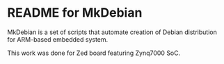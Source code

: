 # README for MkDebian

MkDebian is a set of scripts that automate creation of Debian distribution for ARM-based embedded system.

This work was done for Zed board featuring Zynq7000 SoC.  
